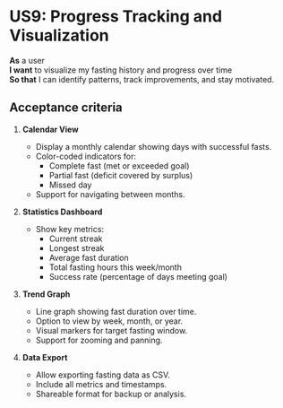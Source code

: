 # US9: Progress Tracking and Visualization

**As** a user  
**I want** to visualize my fasting history and progress over time  
**So that** I can identify patterns, track improvements, and stay motivated.

## Acceptance criteria

1. **Calendar View**  
   - Display a monthly calendar showing days with successful fasts.
   - Color-coded indicators for:
     - Complete fast (met or exceeded goal)
     - Partial fast (deficit covered by surplus)
     - Missed day
   - Support for navigating between months.

2. **Statistics Dashboard**  
   - Show key metrics:
     - Current streak
     - Longest streak
     - Average fast duration
     - Total fasting hours this week/month
     - Success rate (percentage of days meeting goal)

3. **Trend Graph**  
   - Line graph showing fast duration over time.
   - Option to view by week, month, or year.
   - Visual markers for target fasting window.
   - Support for zooming and panning.

4. **Data Export**  
   - Allow exporting fasting data as CSV.
   - Include all metrics and timestamps.
   - Shareable format for backup or analysis. 
